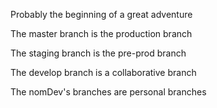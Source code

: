 Probably the beginning of a great adventure

The master branch is the production branch

The staging branch is the pre-prod branch

The develop branch is a collaborative branch

The nomDev's branches are personal branches
